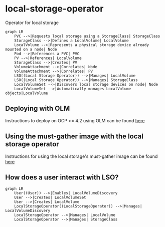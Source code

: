 # local-storage-operator
Operator for local storage

```mermaid
graph LR
    PVC -->|Requests local storage using a StorageClass| StorageClass
    StorageClass -->|Defines a LocalVolume| LocalVolume
    LocalVolume -->|Represents a physical storage device already mounted on a node| Node
    Pod -->|References a PVC| PVC
    PV -->|References| LocalVolume
    StorageClass -->|Creates| PV
    VolumeAttachment -->|Correlates| Node
    VolumeAttachment -->|Correlates| PV
    LSO((Local Storage Operator)) -->|Manages| LocalVolume
    LSO((Local Storage Operator)) -->|Manages| StorageClass
    LocalVolumeSet -->|Discovers local storage devices on node| Node
    LocalVolumeSet -->|Automatically manages LocalVolume objects|LocalVolume
```

## Deploying with OLM
Instructions to deploy on OCP >= 4.2 using OLM can be found [here](docs/deploy-with-olm.md)

## Using the must-gather image with the local storage operator
Instructions for using the local storage's must-gather image can be found [here](docs/must-gather.md)

## How does a user interact with LSO?
```mermaid
graph LR
    User((User)) -->|Enables| LocalVolumeDiscovery
    User -->|Creates| LocalVolumeSet
    User -->|Creates| LocalVolume
    LocalStorageOperator((LocalStorageOperator)) -->|Manages| LocalVolumeDiscovery
    LocalStorageOperator -->|Manages| LocalVolume
    LocalStorageOperator -->|Manages| StorageClass
```

